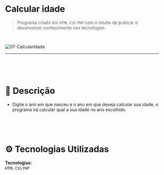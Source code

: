 # Calcular idade


> Programa criado em ```HTML``` ```CSS``` ```PHP``` com o intuito de praticar e desenvolver conhecimento nas tecnologias.
<br />

![07-CalcularIdade](https://github.com/JoaopvSalles/Project-PHP-CalcularIdade/assets/64203633/a310f999-4f01-4176-b23e-435a81517d36)

---

<br />
<br />
<br />

# :rocket: Descrição

* Digite o ano em que nasceu e o ano em que deseja calcular sua idade, o programa irá calcular qual a sua idade no ano escolhido.

<br />
<br />
<br />

# :gear: Tecnologias Utilizadas
**Tecnologias:**
<br />
```HTML```
```CSS```
```PHP```
